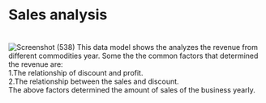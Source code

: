 # Sales analysis
# 
![Screenshot (538)](https://github.com/user-attachments/assets/664b6953-cc0e-49eb-a2eb-b11317036821)
This data model shows the analyzes the revenue from different commodities year. Some the the common factors that determined the revenue are: 
<br>1.The relationship of discount and profit.<br/>
2.The relationship between the sales and discount.
<br>The above factors determined the amount of sales of the business yearly. <br/> 
